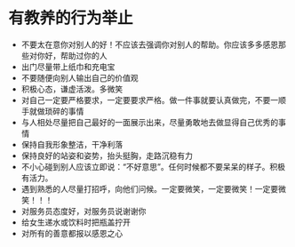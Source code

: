 # 有教养的行为举止
- 不要太在意你对别人的好！不应该去强调你对别人的帮助。你应该多多感恩那些对你好，帮助过你的人
- 出门尽量带上纸巾和充电宝
- 不要随便向别人输出自己的价值观
- 积极心态，谦虚活泼。多微笑
- 对自己一定要严格要求，一定要要求严格。做一件事就要认真做完，不要一顺手就做琐碎的事情
- 与人相处尽量把自己最好的一面展示出来，尽量勇敢地去做显得自己优秀的事情
- 保持自我形象整洁，干净利落
- 保持良好的站姿和姿势，抬头挺胸，走路沉稳有力
- 不小心碰到别人应该立即说：“不好意思”。任何时候都不要呆呆的样子。积极有活力。
- 遇到熟悉的人尽量打招呼，向他们问候。一定要微笑，一定要微笑！一定要微笑！！！
- 对服务员态度好，对服务员说谢谢你
- 给女生递水或饮料时把瓶盖拧开
- 对所有的善意都报以感恩之心

